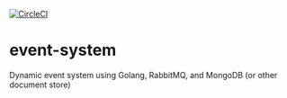 [![CircleCI](https://circleci.com/gh/exilesprx/event-system.svg?style=svg)](https://circleci.com/gh/exilesprx/event-system)

# event-system
Dynamic event system using Golang, RabbitMQ, and MongoDB (or other document store)
